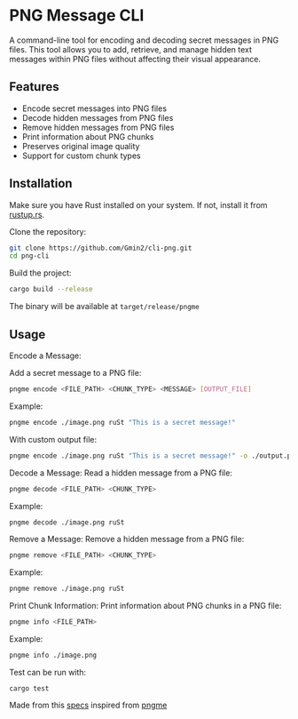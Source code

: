 # PNG Message CLI

A command-line tool for encoding and decoding secret messages in PNG files. This tool allows you to add, retrieve, and manage hidden text messages within PNG files without affecting their visual appearance.

## Features

- Encode secret messages into PNG files
- Decode hidden messages from PNG files
- Remove hidden messages from PNG files
- Print information about PNG chunks
- Preserves original image quality
- Support for custom chunk types

## Installation

Make sure you have Rust installed on your system. If not, install it from [rustup.rs](https://rustup.rs/).

Clone the repository:
```bash
git clone https://github.com/Gmin2/cli-png.git
cd png-cli
```
Build the project:
```bash
cargo build --release
```
The binary will be available at `target/release/pngme`
## Usage

Encode a Message:

Add a secret message to a PNG file:
```bash
pngme encode <FILE_PATH> <CHUNK_TYPE> <MESSAGE> [OUTPUT_FILE]
```

Example:
```bash
pngme encode ./image.png ruSt "This is a secret message!"
```

With custom output file:
```bash
pngme encode ./image.png ruSt "This is a secret message!" -o ./output.png
```

Decode a Message:
Read a hidden message from a PNG file:

```bash
pngme decode <FILE_PATH> <CHUNK_TYPE>
```

Example:
```bash
pngme decode ./image.png ruSt
```

Remove a Message:
Remove a hidden message from a PNG file:

```bash
pngme remove <FILE_PATH> <CHUNK_TYPE>
```

Example:
```bash
pngme remove ./image.png ruSt
```

Print Chunk Information:
Print information about PNG chunks in a PNG file:

```bash
pngme info <FILE_PATH>
```

Example:
```bash
pngme info ./image.png
```

Test can be run with:
```
cargo test
```
 Made from this [specs](https://jrdngr.github.io/pngme_book/hints/chapter_5_hints.html) inspired from [pngme](https://jrdngr.github.io/pngme_book/setup.html)
